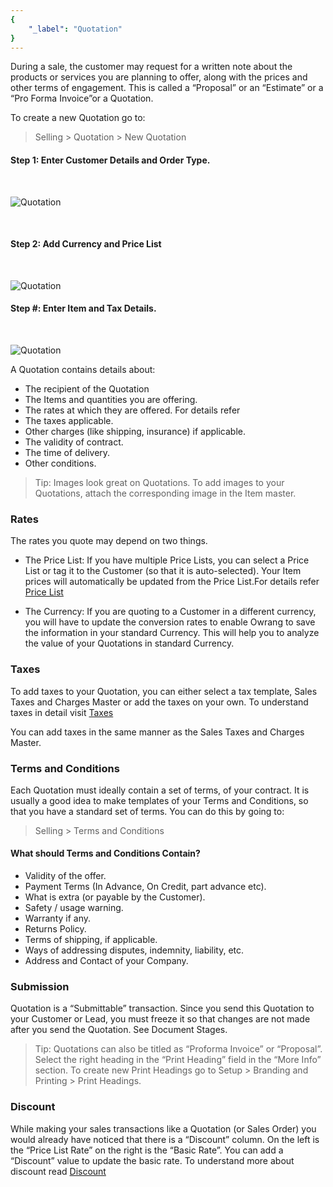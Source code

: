 ```yaml
---
{
	"_label": "Quotation"
}
---
```

During a sale, the customer may request for a written note about the products or services you are planning to offer, along with the prices and other terms of engagement. This is called a “Proposal” or an “Estimate” or a “Pro Forma Invoice”or a Quotation.

To create a new Quotation go to:

> Selling > Quotation > New Quotation

#### Step 1: Enter Customer Details and Order Type.

<br>


![Quotation](img/quotation.png)

<br>

#### Step 2: Add Currency and Price List

<br>

![Quotation](img/quotation-1.png)



#### Step #: Enter Item and Tax Details.
<br>


![Quotation](img/quotation-2.png)



A Quotation contains details about:

- The recipient of the Quotation
- The Items and quantities you are offering.
- The rates at which they are offered. For details refer 
- The taxes applicable.
- Other charges (like shipping, insurance) if applicable.
- The validity of contract.
- The time of delivery.
- Other conditions.

> Tip: Images look great on Quotations. To add images to your Quotations, attach the corresponding image in the Item master.


### Rates

The rates you quote may depend on two things.

- The Price List: If you have multiple Price Lists, you can select a Price List or tag it to the Customer (so that it is auto-selected). Your Item prices will automatically be updated from the Price List.For details refer [Price List](docs.user.setup.price_list.html)

- The Currency: If you are quoting to a Customer in a different currency, you will have to update the conversion rates to enable Owrang to save the information in your standard Currency. This will help you to analyze the value of your Quotations in standard Currency.

### Taxes

To add taxes to your Quotation, you can either select a tax template, Sales Taxes and Charges Master or add the taxes on your own. To understand taxes in detail visit [Taxes](docs.user.setup.taxes.html)


You can add taxes in the same manner as the Sales Taxes and Charges Master.

### Terms and Conditions

Each Quotation must ideally contain a set of terms, of your contract. It is usually a good idea to make templates of your Terms and Conditions, so that you have a standard set of terms. 
You can do this by going to:

> Selling > Terms and Conditions  

#### What should Terms and Conditions Contain?

- Validity of the offer.
- Payment Terms (In Advance, On Credit, part advance etc).
- What is extra (or payable by the Customer).
- Safety / usage warning.
- Warranty if any.
- Returns Policy.
- Terms of shipping, if applicable.
- Ways of addressing disputes, indemnity, liability, etc.
- Address and Contact of your Company.

### Submission

Quotation is a “Submittable” transaction. Since you send this Quotation to your Customer or Lead, you must freeze it so that changes are not made after you send the Quotation.  See Document Stages.

> Tip: Quotations can also be titled as “Proforma Invoice” or “Proposal”. Select the right heading in the “Print Heading” field in the “More Info” section. To create new Print Headings go to Setup > Branding and Printing > Print Headings.

### Discount

While making your sales transactions like a Quotation (or Sales Order) you would already have noticed that there is a “Discount” column. On the left is the “Price List Rate” on the right is the “Basic Rate”.  You can add a “Discount” value to update the basic rate. To understand more about discount read [Discount](docs.user.selling.discount.html)

